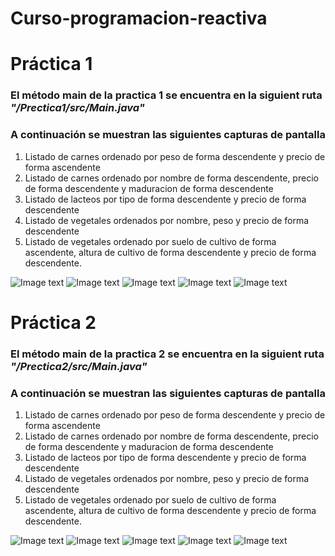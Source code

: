 # Curso-programacion-reactiva

# Práctica 1

### El método main de la practica 1 se encuentra en la siguient ruta **_"/Prectica1/src/Main.java"_**

### A continuación se muestran las siguientes capturas de pantalla

1. Listado de carnes ordenado por peso de forma descendente y precio de forma ascendente
2. Listado de carnes ordenado por nombre de forma descendente, precio de forma descendente y maduracion de forma descendente
3. Listado de lacteos por tipo de forma descendente y precio de forma descendente
4. Listado de vegetales ordenados por nombre, peso y precio de forma descendente
5. Listado de vegetales ordenado por suelo de cultivo de forma ascendente, altura de cultivo de forma descendente y precio de forma descendente.

![Image text](https://raw.githubusercontent.com/capinzor/Curso-programacion-reactiva/master/Prectica1/assets/imagenes/carnes1.png)
![Image text](https://raw.githubusercontent.com/capinzor/Curso-programacion-reactiva/master/Prectica1/assets/imagenes/carnes2.png)
![Image text](https://raw.githubusercontent.com/capinzor/Curso-programacion-reactiva/master/Prectica1/assets/imagenes/lacteos1.png)
![Image text](https://raw.githubusercontent.com/capinzor/Curso-programacion-reactiva/master/Prectica1/assets/imagenes/vegetales1.png)
![Image text](https://raw.githubusercontent.com/capinzor/Curso-programacion-reactiva/master/Prectica1/assets/imagenes/vegetales2.png)

# Práctica 2

### El método main de la practica 2 se encuentra en la siguient ruta **_"/Prectica2/src/Main.java"_**

### A continuación se muestran las siguientes capturas de pantalla

1. Listado de carnes ordenado por peso de forma descendente y precio de forma ascendente
2. Listado de carnes ordenado por nombre de forma descendente, precio de forma descendente y maduracion de forma descendente
3. Listado de lacteos por tipo de forma descendente y precio de forma descendente
4. Listado de vegetales ordenados por nombre, peso y precio de forma descendente
5. Listado de vegetales ordenado por suelo de cultivo de forma ascendente, altura de cultivo de forma descendente y precio de forma descendente.

![Image text](https://raw.githubusercontent.com/capinzor/Curso-programacion-reactiva/master/Prectica2/assets/imagenes/carnes1.png)
![Image text](https://raw.githubusercontent.com/capinzor/Curso-programacion-reactiva/master/Prectica2/assets/imagenes/carnes2.png)
![Image text](https://raw.githubusercontent.com/capinzor/Curso-programacion-reactiva/master/Prectica2/assets/imagenes/lacteos1.png)
![Image text](https://raw.githubusercontent.com/capinzor/Curso-programacion-reactiva/master/Prectica2/assets/imagenes/vegetales1.png)
![Image text](https://raw.githubusercontent.com/capinzor/Curso-programacion-reactiva/master/Prectica2/assets/imagenes/vegetales2.png)

